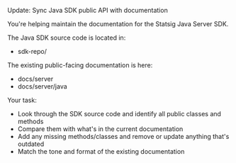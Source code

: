 Update: Sync Java SDK public API with documentation

You're helping maintain the documentation for the Statsig Java Server SDK.

The Java SDK source code is located in:
- sdk-repo/

The existing public-facing documentation is here:
- docs/server
- docs/server/java

Your task:
- Look through the SDK source code and identify all public classes and methods
- Compare them with what's in the current documentation
- Add any missing methods/classes and remove or update anything that's outdated
- Match the tone and format of the existing documentation
